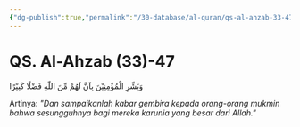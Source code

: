 ```yaml
---
{"dg-publish":true,"permalink":"/30-database/al-quran/qs-al-ahzab-33-47/"}
---
```



# QS. Al-Ahzab (33)-47
وَبَشِّرِ الْمُؤْمِنِيْنَ بِاَنَّ لَهُمْ مِّنَ اللّٰهِ فَضْلًا كَبِيْرًا 

Artinya: *"Dan sampaikanlah kabar gembira kepada orang-orang mukmin bahwa sesungguhnya bagi mereka karunia yang besar dari Allah."*
